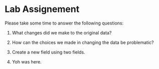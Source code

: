 # Lab Assignement
Please take some time to answer the following questions:

1.	What changes did we make to the original data?

2.	How can the choices we made in changing the data be problematic?

3.  Create a new field using two fields.

4.  Yoh was here.
